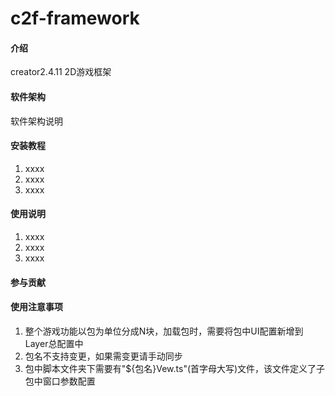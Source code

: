 # c2f-framework

#### 介绍
creator2.4.11 2D游戏框架

#### 软件架构
软件架构说明


#### 安装教程

1.  xxxx
2.  xxxx
3.  xxxx

#### 使用说明

1.  xxxx
2.  xxxx
3.  xxxx

#### 参与贡献


#### 使用注意事项

1. 整个游戏功能以包为单位分成N块，加载包时，需要将包中UI配置新增到Layer总配置中
2. 包名不支持变更，如果需变更请手动同步
3. 包中脚本文件夹下需要有"${包名}Vew.ts"(首字母大写)文件，该文件定义了子包中窗口参数配置

